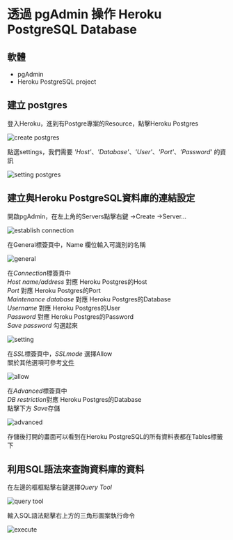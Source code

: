 # 透過 pgAdmin 操作 Heroku PostgreSQL Database

<!--more-->

## 軟體

- pgAdmin  
- Heroku PostgreSQL project  
  
## 建立 postgres

登入Heroku，進到有Postgre專案的Resource，點擊Heroku Postgres  

![create postgres](https://imgur.com/undefined.png)  

點選settings，我們需要 *'Host'*、*'Database'*、*'User'*、*'Port'*、*'Password'* 的資訊  

![setting postgres](https://imgur.com/zkv77Wh.png)  

## 建立與Heroku PostgreSQL資料庫的連結設定

開啟pgAdmin，在左上角的Servers點擊右鍵 →Create →Server…  

![establish connection](https://imgur.com/3GVZO9g.png)  

在General標簽頁中，Name 欄位輸入可識別的名稱  

![general](https://imgur.com/w420uUI.png)  

在*Connection*標簽頁中  
*Host name/address* 對應 Heroku Postgres的Host  
*Port* 對應 Heroku Postgres的Port  
*Maintenance database* 對應 Heroku Postgres的Database  
*Username* 對應 Heroku Postgres的User  
*Password* 對應 Heroku Postgres的Password  
*Save password* 勾選起來  

![setting](https://imgur.com/FxuMWJs.png)  

在*SSL*標簽頁中，*SSLmode* 選擇Allow  
關於其他選項可參考[文件](https://www.postgresql.org/docs/9.1/libpq-ssl.html)  

![allow](https://imgur.com/1dQ95S4.png)  

在*Advanced*標簽頁中  
*DB restriction*對應 Heroku Postgres的Database  
點擊下方 *Save*存儲  

![advanced](https://imgur.com/XS7wi5M.png)  

存儲後打開的畫面可以看到在Heroku PostgreSQL的所有資料表都在Tables標籤下  

## 利用SQL語法來查詢資料庫的資料

在左邊的框框點擊右鍵選擇*Query Tool*  

![query tool](https://imgur.com/5AlEfre.png)  

輸入SQL語法點擊右上方的三角形圖案執行命令  

![execute](https://imgur.com/2j5dc8u.png)  

